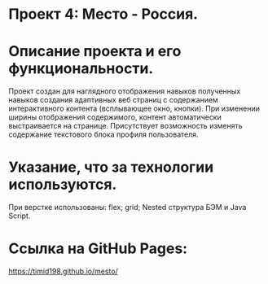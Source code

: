 # Проект 4: Место - Россия.

# Описание проекта и его функциональности.
Проект создан для наглядного отображения навыков полученных навыков создания адаптивных веб страниц с содержанием интерактивного контента (всплывающее окно, кнопки). При изменении ширины отображения содержимого, контент автоматически выстраивается на странице. Присутствует возможность изменять содержание текстового блока профиля пользователя.

# Указание, что за технологии используются.

При верстке использованы: flex; grid; Nested структура БЭМ и Java Script.

# Ссылка на GitHub Pages:

https://timid198.github.io/mesto/
